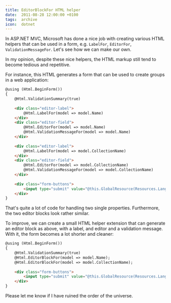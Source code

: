 ```yaml
---
title: EditorBlockFor HTML helper
date:  2011-08-28 12:00:00 +0100
tags:  archive
icon:  dotnet
---
```


In ASP.NET MVC, Microsoft has done a nice job with creating various HTML helpers
that can be used in a form, e.g. `LabelFor`, `EditorFor`, `ValidationMessageFor`.
Let's see how we can make our own.

In my opinion, despite these nice helpers, the HTML markup still tend to become
tedious and repetitive. 

For instance, this HTML generates a form that can be used to create groups in a
web application:

```html
@using (Html.BeginForm())
{
    @Html.ValidationSummary(true)
    
    <div class="editor-label">
        @Html.LabelFor(model => model.Name)
    </div>
    <div class="editor-field">
        @Html.EditorFor(model => model.Name)
        @Html.ValidationMessageFor(model => model.Name)
    </div>
    
    <div class="editor-label">
        @Html.LabelFor(model => model.CollectionName)
    </div>
    <div class="editor-field">
        @Html.EditorFor(model => model.CollectionName)
        @Html.ValidationMessageFor(model => model.CollectionName)
    </div>
    
    <div class="form-buttons">
        <input type="submit" value="@this.GlobalResource(Resources.Language.Create)" />
    </div>
}
```

That's quite a lot of code for handling two single properties. Furthermore, the
two editor blocks look rather similar.

To improve, we can create a small HTML helper extension that can generate an
editor block as above, with a label, and editor and a validation message. With it,
the form becomes a lot shorter and cleaner:

```html
@using (Html.BeginForm())
{
    @Html.ValidationSummary(true)
    @Html.EditorBlockFor(model => model.Name);
    @Html.EditorBlockFor(model => model.CollectionName);
    
    <div class="form-buttons">
        <input type="submit" value="@this.GlobalResource(Resources.Language.Create)" />
    </div>
}
```

Please let me know if I have ruined the order of the universe.